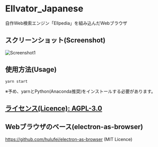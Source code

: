 # Ellvator_Japanese
 自作Web検索エンジン「Ellpedia」を組み込んだWebブラウザ


## スクリーンショット(Screenshot)
![Screenshot1](https://github.com/thunderra1n/Ellvator_Japanese/blob/master/screenshot1.png)


## 使用方法(Usage)
`yarn start`

 ※予め、yarnとPython(Anaconda推奨)をインストールする必要があります。


## [ライセンス(Licence): AGPL-3.0](/LICENSE)


## Webブラウザのベース(electron-as-browser)
<https://github.com/hulufei/electron-as-browser> (MIT Licence)